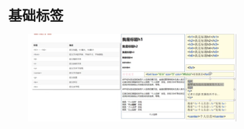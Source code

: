 # 基础标签

<figure><img src="../.gitbook/assets/image (1) (4) (1).png" alt=""><figcaption></figcaption></figure>
